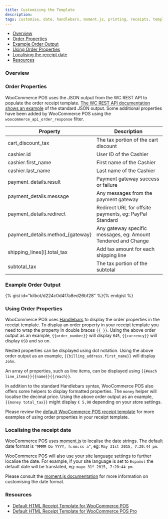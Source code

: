 ```yaml
---
title: Customising the Template
description: 
tags: customise, date, handlebars, moment.js, printing, receipts, template, theme
---
```


* [Overview](#overview)
* [Order Properties](#order-properties)
* [Example Order Output](#example-order-output)
* [Using Order Properties](#using-order-properties)
* [Localising the receipt date](#localising-the-receipt-date)
* [Resources](#resources)

### Overview



### Order Properties

WooCommerce POS uses the JSON output from the WC REST API to populate the order receipt template. [The WC REST API documentation shows an example](http://woothemes.github.io/woocommerce-rest-api-docs/#view-an-order) of the standard JSON output. Some additional properties have been added by WooCommerce POS using the `woocommerce_api_order_response` filter.

| Property | Description |
| - | - |
| cart_discount_tax |  The tax portion of the cart discount |
| cashier.id | User ID of the Cashier |
| cashier.first_name | First name of the Cashier |
| cashier.last_name | Last name of the Cashier |
| payment_details.result | Payment gateway success or failure |
| payment_details.message | Any messages from the payment gateway |
| payment_details.redirect | Redirect URL for offsite payments, eg: PayPal Standard |
| payment\_details.method_{gateway} | Any gateway specific messages, eg: Amount Tendered and Change |
| shipping_lines[i].total_tax | Add tax amount for each shipping line |
| subtotal_tax | The tax portion of the subtotal |

### Example Order Output

{% gist id="kilbot/d224c0d4f7a8ed26bf28" %}{% endgist %}

### Using Order Properties

WooCommerce POS uses [Handlebars](http://handlebarsjs.com/) to display the order properties in the receipt template. 
To display an order property in your receipt template you need to wrap the property in double braces `{{ }}`. 
Using the above order output as an example, `{{order_number}}` will display `645`, `{{currency}}` will display `USD` and so on. 

Nested properties can be displayed using dot notation. 
Using the above order output as an example, `{{billing_address.first_name}}` will display `John`.

An array of properties, such as line items, can be displayed using `{{#each line_items}}{{name}}{{/each}}`.

In addition to the standard Handlebars syntax, WooCommerce POS also offers some helpers to display formatted properties. 
The `money` helper will localise the decimal price.
Using the above order output as an example, `{{money total_tax}}` might display `€ 5,90` depending on your store settings.

Please review the [default WooCommerce POS receipt template](https://gist.github.com/kilbot/04b4a4f1c2792b4efff5) for more examples of using order properties in your receipt template.

### Localising the receipt date

WooCommerce POS uses [moment.js](http://momentjs.com/) to localise the date strings. The default date format is `"MMMM Do YYYY, h:mm:ss a"`, eg: `May 31st 2015, 7:20:44 pm`.

WooCommerce POS will also use your site language settings to further localise the date. For example, if your site language is set to `Español` the default date will be translated, eg: `mayo 31º 2015, 7:20:44 pm`.

Please consult the [moment.js documentation](http://momentjs.com/docs/#/parsing/string-format/) for more information on customising the date format.

### Resources

* [Default HTML Receipt Template for WooCommerce POS](https://gist.github.com/kilbot/04b4a4f1c2792b4efff5)
* [Default HTML Receipt Template for WooCommerce POS Pro](https://gist.github.com/kilbot/c9485366a73ceda12041)